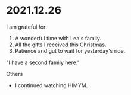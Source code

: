 # 2021.12.26

I am grateful for:

1. A wonderful time with Lea's family.
2. All the gifts I received this Christmas.
3. Patience and gut to wait for yesterday's ride.

"I have a second family here."

Others

- I continued watching HIMYM.

